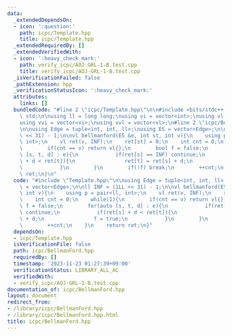 ```yaml
---
data:
  _extendedDependsOn:
  - icon: ':question:'
    path: icpc/Template.hpp
    title: icpc/Template.hpp
  _extendedRequiredBy: []
  _extendedVerifiedWith:
  - icon: ':heavy_check_mark:'
    path: verify_icpc/AOJ-GRL-1-B.test.cpp
    title: verify_icpc/AOJ-GRL-1-B.test.cpp
  _isVerificationFailed: false
  _pathExtension: hpp
  _verificationStatusIcon: ':heavy_check_mark:'
  attributes:
    links: []
  bundledCode: "#line 2 \"icpc/Template.hpp\"\n\n#include <bits/stdc++.h>\nusing namespace\
    \ std;\n\nusing ll = long long;\nusing vi = vector<int>;\nusing vl = vector<ll>;\n\
    using vvi = vector<vi>;\nusing vvl = vector<vl>;\n#line 2 \"icpc/BellmanFord.hpp\"\
    \n\nusing Edge = tuple<int, int, ll>;\nusing ES = vector<Edge>;\n\nll INF = (1LL\
    \ << 31) - 1;\n\nvl bellmanford(ES &e, int st, int v){\n    using p = pair<ll,\
    \ int>;\n    vl ret(v, INF);\n    ret[st] = 0;\n    int cnt = 0;\n    while(1){\n\
    \        if(cnt == v) return vl{};\n        bool f = false;\n        for(auto\
    \ [s, t, d] : e){\n            if(ret[s] == INF) continue;\n            if(ret[s]\
    \ + d < ret[t]){\n                ret[t] = ret[s] + d;\n                f = true;\n\
    \            }\n        }\n        if(!f) break;\n        ++cnt;\n    }\n    return\
    \ ret;\n}\n"
  code: "#include \"Template.hpp\"\n\nusing Edge = tuple<int, int, ll>;\nusing ES\
    \ = vector<Edge>;\n\nll INF = (1LL << 31) - 1;\n\nvl bellmanford(ES &e, int st,\
    \ int v){\n    using p = pair<ll, int>;\n    vl ret(v, INF);\n    ret[st] = 0;\n\
    \    int cnt = 0;\n    while(1){\n        if(cnt == v) return vl{};\n        bool\
    \ f = false;\n        for(auto [s, t, d] : e){\n            if(ret[s] == INF)\
    \ continue;\n            if(ret[s] + d < ret[t]){\n                ret[t] = ret[s]\
    \ + d;\n                f = true;\n            }\n        }\n        if(!f) break;\n\
    \        ++cnt;\n    }\n    return ret;\n}"
  dependsOn:
  - icpc/Template.hpp
  isVerificationFile: false
  path: icpc/BellmanFord.hpp
  requiredBy: []
  timestamp: '2023-11-23 01:27:39+09:00'
  verificationStatus: LIBRARY_ALL_AC
  verifiedWith:
  - verify_icpc/AOJ-GRL-1-B.test.cpp
documentation_of: icpc/BellmanFord.hpp
layout: document
redirect_from:
- /library/icpc/BellmanFord.hpp
- /library/icpc/BellmanFord.hpp.html
title: icpc/BellmanFord.hpp
---
```

